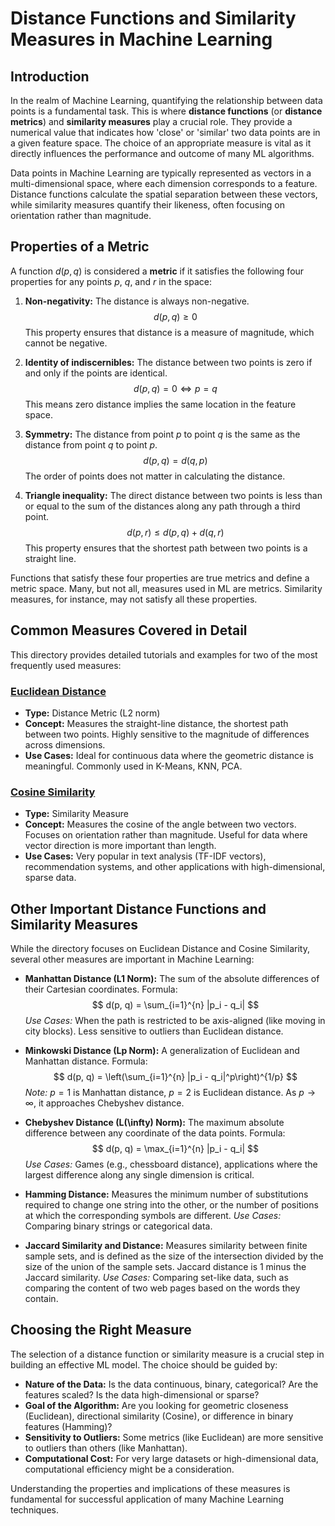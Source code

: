 # Distance Functions and Similarity Measures in Machine Learning

## Introduction
In the realm of Machine Learning, quantifying the relationship between data points is a fundamental task. This is where **distance functions** (or **distance metrics**) and **similarity measures** play a crucial role. They provide a numerical value that indicates how 'close' or 'similar' two data points are in a given feature space. The choice of an appropriate measure is vital as it directly influences the performance and outcome of many ML algorithms.

Data points in Machine Learning are typically represented as vectors in a multi-dimensional space, where each dimension corresponds to a feature. Distance functions calculate the spatial separation between these vectors, while similarity measures quantify their likeness, often focusing on orientation rather than magnitude.

## Properties of a Metric
A function $d(p, q)$ is considered a **metric** if it satisfies the following four properties for any points $p$, $q$, and $r$ in the space:

1.  **Non-negativity:** The distance is always non-negative.
    $$ d(p, q) \ge 0 $$
    This property ensures that distance is a measure of magnitude, which cannot be negative.

2.  **Identity of indiscernibles:** The distance between two points is zero if and only if the points are identical.
    $$ d(p, q) = 0 \iff p = q $$
    This means zero distance implies the same location in the feature space.

3.  **Symmetry:** The distance from point $p$ to point $q$ is the same as the distance from point $q$ to point $p$.
    $$ d(p, q) = d(q, p) $$
    The order of points does not matter in calculating the distance.

4.  **Triangle inequality:** The direct distance between two points is less than or equal to the sum of the distances along any path through a third point.
    $$ d(p, r) \le d(p, q) + d(q, r) $$
    This property ensures that the shortest path between two points is a straight line.

Functions that satisfy these four properties are true metrics and define a metric space. Many, but not all, measures used in ML are metrics. Similarity measures, for instance, may not satisfy all these properties.

## Common Measures Covered in Detail
This directory provides detailed tutorials and examples for two of the most frequently used measures:

### [Euclidean Distance](./01_Euclidean_Distance/README.md)
- **Type:** Distance Metric (L2 norm)
- **Concept:** Measures the straight-line distance, the shortest path between two points. Highly sensitive to the magnitude of differences across dimensions.
- **Use Cases:** Ideal for continuous data where the geometric distance is meaningful. Commonly used in K-Means, KNN, PCA.

### [Cosine Similarity](./02_Cosine_Similarity/README.md)
- **Type:** Similarity Measure
- **Concept:** Measures the cosine of the angle between two vectors. Focuses on orientation rather than magnitude. Useful for data where vector direction is more important than length.
- **Use Cases:** Very popular in text analysis (TF-IDF vectors), recommendation systems, and other applications with high-dimensional, sparse data.

## Other Important Distance Functions and Similarity Measures
While the directory focuses on Euclidean Distance and Cosine Similarity, several other measures are important in Machine Learning:

- **Manhattan Distance (L1 Norm):** The sum of the absolute differences of their Cartesian coordinates.
  Formula: $$ d(p, q) = \sum_{i=1}^{n} |p_i - q_i| $$
  *Use Cases:* When the path is restricted to be axis-aligned (like moving in city blocks). Less sensitive to outliers than Euclidean distance.

- **Minkowski Distance (Lp Norm):** A generalization of Euclidean and Manhattan distance.
  Formula: $$ d(p, q) = \left(\sum_{i=1}^{n} |p_i - q_i|^p\right)^{1/p} $$
  *Note:* $p=1$ is Manhattan distance, $p=2$ is Euclidean distance. As $p \to \infty$, it approaches Chebyshev distance.

- **Chebyshev Distance (L\(\infty\) Norm):** The maximum absolute difference between any coordinate of the data points.
  Formula: $$ d(p, q) = \max_{i=1}^{n} |p_i - q_i| $$
  *Use Cases:* Games (e.g., chessboard distance), applications where the largest difference along any single dimension is critical.

- **Hamming Distance:** Measures the minimum number of substitutions required to change one string into the other, or the number of positions at which the corresponding symbols are different.
  *Use Cases:* Comparing binary strings or categorical data.

- **Jaccard Similarity and Distance:** Measures similarity between finite sample sets, and is defined as the size of the intersection divided by the size of the union of the sample sets. Jaccard distance is 1 minus the Jaccard similarity.
  *Use Cases:* Comparing set-like data, such as comparing the content of two web pages based on the words they contain.

## Choosing the Right Measure
The selection of a distance function or similarity measure is a crucial step in building an effective ML model. The choice should be guided by:

- **Nature of the Data:** Is the data continuous, binary, categorical? Are the features scaled? Is the data high-dimensional or sparse?
- **Goal of the Algorithm:** Are you looking for geometric closeness (Euclidean), directional similarity (Cosine), or difference in binary features (Hamming)?
- **Sensitivity to Outliers:** Some metrics (like Euclidean) are more sensitive to outliers than others (like Manhattan).
- **Computational Cost:** For very large datasets or high-dimensional data, computational efficiency might be a consideration.

Understanding the properties and implications of these measures is fundamental for successful application of many Machine Learning techniques.
